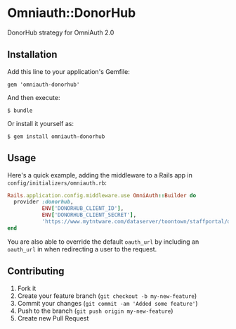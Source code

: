 # Omniauth::DonorHub

DonorHub strategy for OmniAuth 2.0

## Installation

Add this line to your application's Gemfile:

    gem 'omniauth-donorhub'

And then execute:

    $ bundle

Or install it yourself as:

    $ gem install omniauth-donorhub

## Usage

Here's a quick example, adding the middleware to a Rails app in `config/initializers/omniauth.rb`:

```ruby
Rails.application.config.middleware.use OmniAuth::Builder do
  provider :donorhub,
           ENV['DONORHUB_CLIENT_ID'],
           ENV['DONORHUB_CLIENT_SECRET'],
           'https://www.mytntware.com/dataserver/toontown/staffportal/oauth/authorize.aspx'
end
```

You are also able to override the default `oauth_url` by including an `oauth_url` in when redirecting a user to the request.

## Contributing

1. Fork it
2. Create your feature branch (`git checkout -b my-new-feature`)
3. Commit your changes (`git commit -am 'Added some feature'`)
4. Push to the branch (`git push origin my-new-feature`)
5. Create new Pull Request
